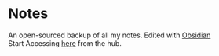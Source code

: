 # Notes
An open-sourced backup of all my notes. Edited with [Obsidian](https://obsidian.md/)  
Start Accessing [here](Hub) from the hub.

